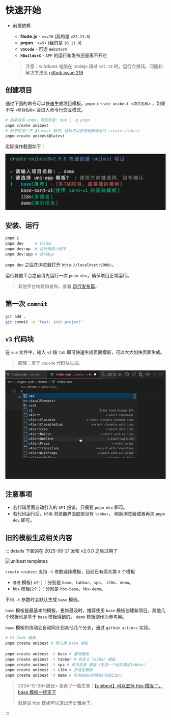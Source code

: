 # 快速开始

- 前置依赖

  - **Node.js** - `>=v20` (我的是 `v22.13.0`)
  - **pnpm** - `>=9+` (我的是 `10.11.0`)
  - **`VSCode`** - 可选 `WebStorm`
  - **`HBuilderX`** - `APP` 的运行和发布还是离不开它

  > 注意：windows 电脑在 nodejs 超过 `v22.14` 时，运行会报错。问题和解决方法见 [github issue 219](https://github.com/unibest-tech/unibest/issues/219)

## 创建项目

通过下面的命令可以快速生成项目模板，`pnpm create unibest <项目名称>` ，如果不写 `<项目名称>` 会进入命令行交互模式。

```bash
# 如果没有 pnpm，请先安装: npm i -g pnpm
pnpm create unibest
# 时不时加一下 @latest 标识，这样可以使用最新版本的 create-unibest
pnpm create unibest@latest
```

实际操作截图如下：

![alt text](../assets/getting-started/create-unibest.png)

## 安装、运行

```bash [pnpm]
pnpm i
pnpm dev     # 运行h5
pnpm dev:mp  # 运行微信小程序
pnpm dev:app # 运行App
```

`pnpm dev` 之后在浏览器打开 `http://localhost:9000/`。

运行其他平台之前请先运行一次 `pnpm dev`，确保项目正常运行。

> 其他平台构建和发布，查看 [运行发布篇](./run-and-build)。

## 第一次 `commit`

```bash
git add .
git commit -m "feat: init project"
```

## `v3` 代码块

在 `vue` 文件中，输入 `v3` 按 `tab` 即可快速生成页面模板，可以大大加快页面生成。

> 原理：基于 `VSCode` 代码块生成。

![alt text](../assets/getting-started/v3.gif)

## 注意事项

- 若代码里面自动引入的 `API` 报错，只需要 `pnpm dev` 即可。
- 若代码运行后，`H5端` 浏览器界面底部没有 `tabbar`， 刷新浏览器或者再次 `pnpm dev` 即可。

## 旧的模板生成相关内容

::: details 下面的在 2025-06-21 发布 v2.0.0 之后过期了

![unibest templates](https://oss.laf.run/ukw0y1-site/xmind/unibest模板.png)

`create unibest` 支持 `-t` 参数选择模板，目前已有两大类 `8` 个模板

- `普通` 模板( `4个` ）：分别是 `base`、`tabbar`、`spa`、 `i18n`、`demo`。
- `hbx` 模板(`2个` ）：分别是 `hbx-base`、`hbx-demo`。

不带 `-t` 参数时会默认生成 `base` 模板。

`base` 模板是最基本的模板，更新最及时，推荐使用 `base` 模板创建新项目。其他几个模板也是基于 `base` 模板得到的。 `demo` 模板则作为参考用。

`base` 模板的改动会自动同步到其他几个分支，通过 `github actions` 实现。

```sh
# VS Code 模板
pnpm create unibest # 默认用 base 模板

pnpm create unibest -t base # 基础模板
pnpm create unibest -t tabbar # 自定义 tabbar 模板
pnpm create unibest -t spa # 单页应用 模板（使用一个组件模拟tabbar）
pnpm create unibest -t i18n # 多语言模板
pnpm create unibest -t demo # 所有demo的模板(包括i18n)
```

> 2024-12-29<周日> 发表了一篇文章：[【unibest】可以去掉 hbx 模版了，base 模板一统天下](https://mp.weixin.qq.com/s/ybunFNkjKfV5yVLOMvqscg?token=1696234630&lang=zh_CN)
>
> 就是说 hbx 模板可以退出历史舞台了。

:::
